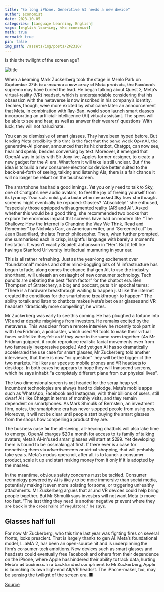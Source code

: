 ```yaml
---
title: "So long iPhone. Generative AI needs a new device"
author: economist
date: 2023-10-05
categories: [Language Learning, English]
tags: [english learning, the economist]
math: true
mermaid: true
pin: false
img_path: /assets/img/posts/202310/
---
```




Is this the twilight of the screen age?

![title](20231007_WBD000.webp)



When a beaming Mark Zuckerberg took the stage in Menlo Park on September 27th to announce a new array of Meta products, the Facebook supremo may have buried the lead. He began talking about Quest 3, Meta’s virtual-reality (VR) headset, which is understandable considering that his obsession with the metaverse is now inscribed in his company’s identity. Techies, though, were more excited by what came later: an announcement that Meta, in combination with Ray-Ban, would soon launch smart glasses incorporating an artificial-intelligence (AI) virtual assistant. The specs will be able to see and hear, as well as answer their wearers’ questions. With luck, they will not hallucinate.

You can be dismissive of smart glasses. They have been hyped before. But lending Meta credibility this time is the fact that the same week OpenAI, the generative-AI pioneer, announced that its hit chatbot, Chatgpt, can now see, hear and speak, besides conversing by text. Moreover, it emerged that OpenAI was in talks with Sir Jony Ive, Apple’s former designer, to create a new gadget for the AI era. What form it will take is still unclear. But if the idea is to build a new consumer-electronics device better suited to the back-and-forth of seeing, talking and listening AIs, there is a fair chance it will no longer be reliant on the touchscreen.

The smartphone has had a good innings. Yet you only need to talk to Sky, one of Chatgpt’s new audio avatars, to feel the joy of freeing yourself from its tyranny. Your columnist got a taste when he asked Sky how she thought screens might eventually be replaced: Glasses? “Absolutely!” she enthused, “especially those equipped with augmented reality [AR] and AI”. Asked whether this would be a good thing, she recommended two books that explore the enormous impact that screens have had on modern life: “The Shallows: How the Internet is Changing the Way We Think, Read and Remember” by Nicholas Carr, an American writer, and “Screened out” by Jean Baudrillard, the late French philosopher. Then, when further prompted, she summarised each in crisp, insightful language with barely a moment’s hesitation. It wasn’t exactly Scarlett Johansson in “Her”. But it felt like having a Stanford University intellectual murmuring in your ear.

This is all rather refreshing. Just as the year-long excitement over “foundational” models and other mind-boggling bits of AI infrastructure has begun to fade, along comes the chance that gen AI, to use the industry shorthand, will unleash an onslaught of new consumer technology. Tech pundits are debating the best “form factor” for the chatbot era. Ben Thompson of Stratechery, a blog and podcast, puts it in epochal terms: “There is a hardware breakthrough waiting to happen just like the internet created the conditions for the smartphone breakthrough to happen.” The ability to talk and listen to chatbots makes Meta’s bet on ar glasses and VR headsets “drastically more compelling”, he writes.

Mr Zuckerberg was early to see this coming. He has ploughed a fortune into VR and ar despite misgivings from investors. He remains excited by the metaverse. This was clear from a remote interview he recently took part in with Lex Fridman, a podcaster, which used VR tools to make their virtual faces so lifelike they felt as if they were in the same room together. (As Mr Fridman quipped, it could reproduce realistic facial movements even from two famously inexpressive people.) And yet gen AI has so dramatically accelerated the use case for smart glasses, Mr Zuckerberg told another interviewer, that there is now “no question” they will be the bigger of the two markets. He likens ar specs to mobile phones and VR headsets to desktops. In both cases he appears to hope they will transcend screens, which he says inhabit “a completely different plane from our physical lives”.

The two-dimensional screen is not headed for the scrap heap yet. Incumbent technologies are always hard to dislodge. Meta’s mobile apps such as WhatsApp, Facebook and Instagram, with their billions of users, still dwarf AIs like Chatgpt in terms of monthly visits, and they remain dependent on smartphones. As Mark Shmulik of Bernstein, an investment firm, notes, the smartphone era has never stopped people from using pcs. Moreover, it will not be clear until people start buying the smart glasses from the shops how compelling a product they are.

The business case for the all-seeing, all-hearing chatbots will also take time to emerge. OpenAI charges \$20 a month for access to its family of talking avatars; Meta’s AI-infused smart glasses will start at \$299. Yet developing them is bound to be lossmaking at first. If there ever is a case for monetising them via advertisements or virtual shopping, that will probably take years. Meta’s modus operandi, after all, is to launch a consumer product, scale it up and start making money from it only if it is adopted by the masses.

In the meantime, obvious safety concerns must be tackled. Consumer technology powered by AI is likely to be more immersive than social media, potentially making it even more isolating for some, or triggering unhealthy attachments. Mr Zuckerberg argues that ar and VR devices could help bring people together. But Mr Shmulik says investors will not want Meta to move too fast. “The last thing they need is another negative pr event where they are back in the cross hairs of regulators,” he says.

## Glasses half full

For now Mr Zuckerberg, who this time last year was fighting fires on several fronts, looks prescient. That is largely thanks to gen AI. Meta’s foundational model, LLaMA 2, has been an open-source hit and is underpinning the firm’s consumer-tech ambitions. New devices such as smart glasses and headsets could eventually free Facebook and others from their dependence on the iPhone, where Apple has hindered their ability to track data, hurting Meta’s ad business. In a backhanded compliment to Mr Zuckerberg, Apple is launching its own high-end AR/VR headset. The iPhone-maker, too, may be sensing the twilight of the screen era. ■




[Source](https://www.economist.com/business/2023/10/05/so-long-iphone-generative-ai-needs-a-new-device)
